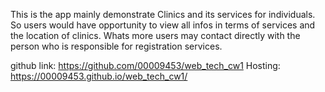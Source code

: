 This is the app mainly demonstrate Clinics and its services for individuals.
So users would have opportunity to view all infos in terms of services and the location of clinics.
Whats more users may contact directly with the person who is responsible for registration services.



github link: https://github.com/00009453/web_tech_cw1
Hosting: https://00009453.github.io/web_tech_cw1/